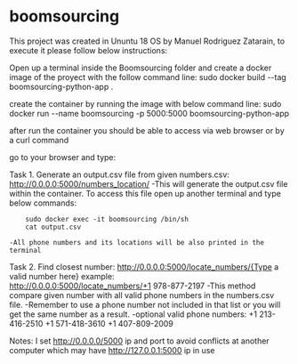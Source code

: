# boomsourcing
This project was created in Ununtu 18 OS by Manuel Rodriguez Zatarain, to execute it please follow below instructions:

Open up a terminal inside the Boomsourcing folder and create a docker image of the proyect with the follow command line: 
	sudo docker build --tag boomsourcing-python-app .

create the container by running the image with below command line:
	sudo docker run --name boomsourcing -p 5000:5000 boomsourcing-python-app

after run the container you should be able to access via web browser or by a curl command

go to your browser and type:


Task 1. Generate an output.csv file from given numbers.csv:
	http://0.0.0.0:5000/numbers_location/
	-This will generate the output.csv file within the container. To access this file open up another terminal and type below commands:
	 
		sudo docker exec -it boomsourcing /bin/sh
		cat output.csv

	-All phone numbers and its locations will be also printed in the terminal

Task 2. Find closest number:
	http://0.0.0.0:5000/locate_numbers/{Type a valid number here}
	example:	
	http://0.0.0.0:5000/locate_numbers/+1 978-877-2197
	-This method compare given number with all valid phone numbers in the numbers.csv file.
	-Remember to use a phone number not included in that list or you will get the same number as a result.
	-optional valid phone numbers:
		+1 213-416-2510
		+1 571-418-3610
		+1 407-809-2009

Notes:
	I set http://0.0.0.0/5000 ip and port to avoid conflicts at another computer which may have http://127.0.0.1:5000 ip in use 
